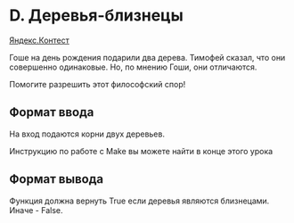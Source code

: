# D. Деревья-близнецы

[Яндекс.Контест](https://contest.yandex.ru/contest/24809/problems/D/)

Гоше на день рождения подарили два дерева. Тимофей сказал, что они совершенно одинаковые. Но, по мнению Гоши, они отличаются.

Помогите разрешить этот философский спор!

## Формат ввода
На вход подаются корни двух деревьев.

Инструкцию по работе с Make вы можете найти в конце этого урока

## Формат вывода
Функция должна вернуть True если деревья являются близнецами. Иначе - False. 